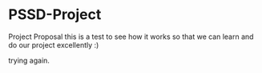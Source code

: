 # PSSD-Project

Project Proposal
this is a test to see how it works so that we can learn and do our project excellently :)


trying again.